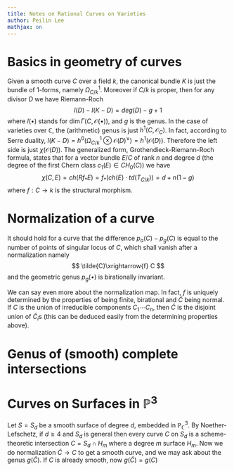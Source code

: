 ```yaml
---
title: Notes on Rational Curves on Varieties
author: Peilin Lee
mathjax: on
---
```


# Basics in geometry of curves

Given a smooth curve $C$ over a field $k$, the canonical bundle $K$ is just the bundle of $1$-forms, namely $\Omega_{C/k}^1$. Moreover if $C/k$ is proper, then for any divisor $D$ we have Riemann-Roch
$$ l(D)-l(K-D)=deg(D)-g+1 $$
where $l(\bullet)$ stands for $\dim\Gamma(C,\mathcal{O}(\bullet))$, and $g$ is the genus. In the case of varieties over $\mathbb{C}$, the (arithmetic) genus is just $h^1(C,\mathcal{O}_C)$. In fact, according to Serre duality, $l(K-D)=h^0(\Omega_{C/k}^1\otimes\mathcal{O}(D)^\vee)=h^1(\mathcal{O}(D))$. Therefore the left side is just $\chi(\mathcal{O}(D))$. The generalized form, Grothendieck-Riemann-Roch formula, states that for a vector bundle $E/C$ of rank $n$ and degree $d$ (the degree of the first Chern class $c_1(E)\in CH_0(C)$) we have
$$ \chi(C,E)=ch(Rf_*E)=f_*(ch(E)\cdot td(T_{C/k}))=d+n(1-g) $$
where $f:C\rightarrow k$ is the structural morphism.

# Normalization of a curve
It should hold for a curve that the difference $p_a(C)-p_g(C)$ is equal to the number of points of singular locus of $C$, which shall vanish after a normalization namely 
$$ \tilde{C}\xrightarrow{f} C $$
and the geometric genus $p_g(\bullet)$ is birationally invariant.

We can say even more about the normalization map. In fact, $f$ is uniquely determined by the properties of being finite, birational and $\tilde{C}$ being normal. If $C$ is the union of irreducible components $C_1\cdots C_n$, then $\tilde{C}$ is the disjoint union of $\tilde{C}_i$s (this can be deduced easily from the determining properties above). 

# Genus of (smooth) complete intersections


# Curves on Surfaces in $\mathbb{P}^3$
Let $S=S_d$ be a smooth surface of degree $d$, embedded in $\mathbb{P}_\mathbb{C}^3$. By Noether-Lefschetz, if $d\geq 4$ and $S_d$ is general then every curve $C$ on $S_d$ is a scheme-theoretic intersection $C=S_d\cap H_m$ where a degree $m$ surface $H_m$. Now we do normalization $\tilde{C}\rightarrow C$ to get a smooth curve, and we may ask about the genus $g(\tilde{C})$. If $C$ is already smooth, now $g(\tilde{C})=g(C)$
